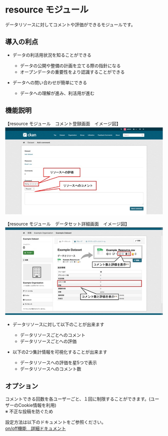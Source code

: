 # resource モジュール

データリソースに対してコメントや評価ができるモジュールです。

## 導入の利点

* データの利活用状況を知ることができる
  * データの公開や整備の計画を立てる際の指針になる
  * オープンデータの重要性をより認識することができる

* データへの問い合わせが簡単にできる
  * データへの理解が進み、利活用が進む

## 機能説明

【resource モジュール　コメント登録画面　イメージ図】  
![resource モジュール　コメント登録画面　イメージ図](../assets/register_resource_comment.jpg)

【resource モジュール　データセット詳細画面　イメージ図】  
![resource モジュール　データセット詳細画面　イメージ図](../assets/comments_rating_image.jpg)  

* データリソースに対して以下のことが出来ます
  * データリソースごとへのコメント
  * データリソースごとへの評価

* 以下の2つ集計情報を可視化することが出来ます
  * データリソースへの評価を星5つで表示
  * データリソースへのコメント数

## オプション

コメントできる回数を各ユーザーごと、１回に制限することができます。(ユーザーのCookie情報を利用)  
※ 不正な投稿を防ぐため  

設定方法は以下のドキュメントをご参照ください。  
[on/off機能　詳細ドキュメント](./switch_function.md)
